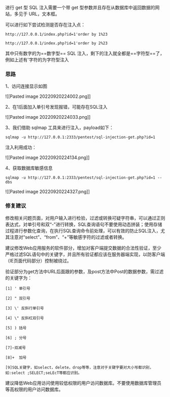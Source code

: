 进行 get 型 SQL 注入需要一个带 get 型参数并且存在从数据库中返回数据的网站，多见于 URL，文本框。

可以进行如下尝试检测是否存在注入点：

```
http://127.0.0.1/index.php?id=1'order by 1%23

http://127.0.0.1/index.php?id=1'order by 2%23
```

其中只有数字的为==数字型== SQL 注入，剩下的注入就全都是==字符型==了，例如上述有'字符的为字符型注入

### 思路

1、访问连接显示如图

![[Pasted image 20220920224002.png]]

2、在1后面加入单引号发现报错，可能存在SQL注入

![[Pasted image 20220920224033.png]]

3、我们借助 sqlmap 工具来进行注入，payload如下：

```
sqlmap -u http://127.0.0.1:2333/pentest/sql-injection-get.php?id=1
```

注入利用成功：

![[Pasted image 20220920224134.png]]

4、获取数据库敏感信息

```
sqlmap -u http://127.0.0.1:2333/pentest/sql-injection-get.php?id=1 --dbs
```

![[Pasted image 20220920224327.png]]

### 修复建议

修改相关问题页面，对用户输入进行检验，过滤或转换可疑字符串，可以通过正则表达式，对单引号和双“-”进行转换，SQL查询语句不要使用动态拼装；使用存储过程进行参数化查询，在执行SQL查询命令前处理，可以有效的防止SQL注入，尤其注意对“select”、“from”、“+”等敏感字符的过滤或者转换。

建议修改Web应用服务的软件部分，增加对客户端提交数据的合法性验证，至少严格过滤SQL语句中的关键字，并且所有验证都应该在服务器端实现，以防客户端（IE页面代码部分）控制被绕过。

验证部分为get方法中URL后面跟的参数，及post方法中Post的数据参数，需过滤的关键字为：

```
[1] ' 单引号

[2] " 双引号

[3] \' 反斜行单引号

[4] \" 反斜杠双引号

[5] ) 括号

[6] ; 分号

[7]—双减号

[8]+  加号

[9]SQL关键字，如select，delete，drop等等，注意对于关键字要对大小写都识别，如:select ;SELECT;seLEcT等都应识别。
```

建议降低Web应用访问使用较低权限的用户访问数据库。不要使用数据库管理员等高权限的用户访问数据库。